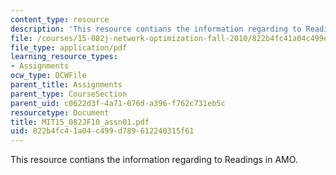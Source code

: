 ```yaml
---
content_type: resource
description: 'This resource contians the information regarding to Readings in AMO. '
file: /courses/15-082j-network-optimization-fall-2010/822b4fc41a04c499d789612240315f61_MIT15_082JF10_assn01.pdf
file_type: application/pdf
learning_resource_types:
- Assignments
ocw_type: OCWFile
parent_title: Assignments
parent_type: CourseSection
parent_uid: c0622d3f-4a71-076d-a396-f762c731eb5c
resourcetype: Document
title: MIT15_082JF10_assn01.pdf
uid: 822b4fc4-1a04-c499-d789-612240315f61
---
```

This resource contians the information regarding to Readings in AMO. 